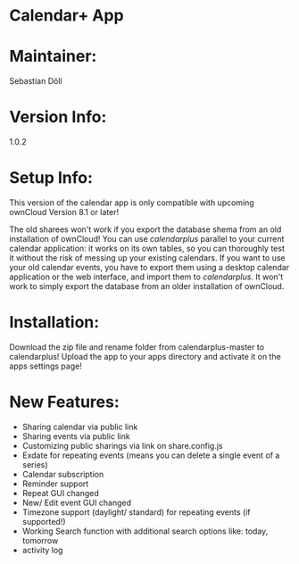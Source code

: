 Calendar+ App
=============

Maintainer:
===========
Sebastian Döll

Version Info:
============
1.0.2

Setup Info:
===========
This version of the calendar app is only compatible with upcoming ownCloud Version 8.1 or later!

The old sharees won't work if you export the database shema from an old installation of ownCloud!
You can use *calendarplus* parallel to your current calendar application: it works on its own tables, so you can thoroughly test it without the risk of messing up your existing calendars. If you want to use your old calendar events, you have to export them using a desktop calendar application or the web interface, and import them to *calendarplus.* It won't work to simply export the database from an older installation of ownCloud.


Installation:
=============
Download the zip file and rename folder from calendarplus-master to calendarplus! Upload the app to your apps directory and activate it on the apps settings page!

New Features:
=============
- Sharing calendar via public link 
- Sharing events via public link
- Customizing public sharings via link on share.config.js
- Exdate for repeating events (means you can delete a single event of a series)
- Calendar subscription
- Reminder support
- Repeat GUI changed
- New/ Edit event GUI changed
- Timezone support (daylight/ standard) for repeating events (if supported!)
- Working Search function with additional search options like: today, tomorrow
- activity log

